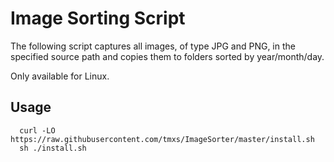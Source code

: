 # Image Sorting Script

The following script captures all images, of type JPG and PNG, in the specified source path and copies them to folders sorted by year/month/day.

Only available for Linux.

## Usage

      curl -LO https://raw.githubusercontent.com/tmxs/ImageSorter/master/install.sh
      sh ./install.sh
